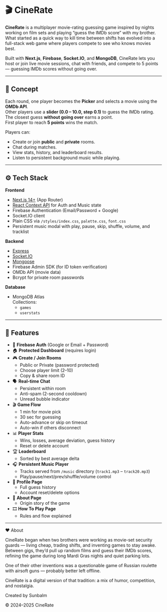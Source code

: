 # 🎬 CineRate

**CineRate** is a multiplayer movie-rating guessing game inspired by nights working on film sets and playing “guess the IMDb score” with my brother. What started as a quick way to kill time between shifts has evolved into a full-stack web game where players compete to see who knows movies best.

Built with **Next.js**, **Firebase**, **Socket.IO**, and **MongoDB**, CineRate lets you host or join live movie sessions, chat with friends, and compete to 5 points — guessing IMDb scores without going over.

---

## 🧠 Concept

Each round, one player becomes the **Picker** and selects a movie using the **OMDb API**.  
Other players use a **slider (0.0 – 10.0, step 0.1)** to guess the IMDb rating.  
The closest guess **without going over** earns a point.  
First player to reach **5 points** wins the match.

Players can:

- Create or join **public** and **private** rooms.
- Chat during matches.
- View stats, history, and leaderboard results.
- Listen to persistent background music while playing.

---

## ⚙️ Tech Stack

**Frontend**

- [Next.js 14+](https://nextjs.org/) (App Router)
- [React Context API](https://react.dev/reference/react/useContext) for Auth and Music state
- Firebase Authentication (Email/Password + Google)
- Socket.IO client
- Plain CSS via `/styles/index.css`, `palette.css`, `font.css`
- Persistent music modal with play, pause, skip, shuffle, volume, and tracklist

**Backend**

- [Express](https://expressjs.com/)
- [Socket.IO](https://socket.io/)
- [Mongoose](https://mongoosejs.com/)
- Firebase Admin SDK (for ID token verification)
- OMDb API (movie data)
- Bcrypt for private room passwords

**Database**

- MongoDB Atlas  
  Collections:
  - `games`
  - `userstats`

---

## 🧩 Features

- 🔐 **Firebase Auth** (Google or Email + Password)
- 🏠 **Protected Dashboard** (requires login)
- 🎮 **Create / Join Rooms**
  - Public or Private (password protected)
  - Choose player limit (2–10)
  - Copy & share room ID
- 🗣️ **Real-time Chat**
  - Persistent within room
  - Anti-spam (2-second cooldown)
  - Unread bubble indicator
- 🎬 **Game Flow**
  - 1 min for movie pick
  - 30 sec for guessing
  - Auto-advance or skip on timeout
  - Auto-win if others disconnect
- 📊 **Player Stats**
  - Wins, losses, average deviation, guess history
  - Reset or delete account
- 🏆 **Leaderboard**
  - Sorted by best average delta
- 🎧 **Persistent Music Player**
  - Tracks served from `/music` directory (`track1.mp3` – `track20.mp3`)
  - Play/pause/next/prev/shuffle/volume control
- 👤 **Profile Page**
  - Full guess history
  - Account reset/delete options
- 📜 **About Page**
  - Origin story of the game
- 🎞️ **How To Play Page**
  - Rules and flow explained

---

❤️ About

CineRate began when two brothers were working as movie-set security guards — living cheap, trading shifts, and inventing games to stay awake.
Between gigs, they’d pull up random films and guess their IMDb scores, refining the game during long Mardi Gras nights and quiet parking lots.

One of their other inventions was a questionable game of Russian roulette with airsoft guns — probably better left offline.

CineRate is a digital version of that tradition: a mix of humor, competition, and nostalgia.

Created by Sunbalm

© 2024–2025 CineRate
